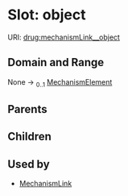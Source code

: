 
# Slot: object




URI: [drug:mechanismLink__object](http://w3id.org/ontogpt/drug/mechanismLink__object)


## Domain and Range

None &#8594;  <sub>0..1</sub> [MechanismElement](MechanismElement.md)

## Parents


## Children


## Used by

 * [MechanismLink](MechanismLink.md)
